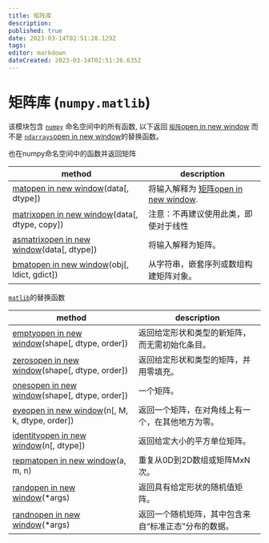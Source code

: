 ```yaml
---
title: 矩阵库
description: 
published: true
date: 2023-03-14T02:51:28.129Z
tags: 
editor: markdown
dateCreated: 2023-03-14T02:51:26.635Z
---
```


# 矩阵库 (`numpy.matlib`)

该模块包含 [`numpy`](https://www.numpy.org.cn/reference/routines/index.html#module-numpy) 命名空间中的所有函数, 以下返回 [`矩阵`open in new window](https://numpy.org/devdocs/reference/generated/numpy.matrix.html#numpy.matrix) 而不是 [`ndarrays`open in new window](https://numpy.org/devdocs/reference/generated/numpy.ndarray.html#numpy.ndarray)的替换函数。

也在numpy命名空间中的函数并返回矩阵

| method                                                       | description                                                  |
| ------------------------------------------------------------ | ------------------------------------------------------------ |
| [matopen in new window](https://numpy.org/devdocs/reference/generated/numpy.mat.html#numpy.mat)(data[, dtype]) | 将输入解释为 [矩阵open in new window](https://numpy.org/devdocs/reference/generated/numpy.matrix.html#numpy.matrix). |
| [matrixopen in new window](https://numpy.org/devdocs/reference/generated/numpy.matrix.html#numpy.matrix)(data[, dtype, copy]) | 注意：不再建议使用此类，即使对于线性                         |
| [asmatrixopen in new window](https://numpy.org/devdocs/reference/generated/numpy.asmatrix.html#numpy.asmatrix)(data[, dtype]) | 将输入解释为矩阵。                                           |
| [bmatopen in new window](https://numpy.org/devdocs/reference/generated/numpy.bmat.html#numpy.bmat)(obj[, ldict, gdict]) | 从字符串，嵌套序列或数组构建矩阵对象。                       |

[`matlib`](https://www.numpy.org.cn/reference/routines/matlib.html#module-numpy.matlib)的替换函数

| method                                                       | description                                          |
| ------------------------------------------------------------ | ---------------------------------------------------- |
| [emptyopen in new window](https://numpy.org/devdocs/reference/generated/numpy.matlib.empty.html#numpy.matlib.empty)(shape[, dtype, order]) | 返回给定形状和类型的新矩阵，而无需初始化条目。       |
| [zerosopen in new window](https://numpy.org/devdocs/reference/generated/numpy.matlib.zeros.html#numpy.matlib.zeros)(shape[, dtype, order]) | 返回给定形状和类型的矩阵，并用零填充。               |
| [onesopen in new window](https://numpy.org/devdocs/reference/generated/numpy.matlib.ones.html#numpy.matlib.ones)(shape[, dtype, order]) | 一个矩阵。                                           |
| [eyeopen in new window](https://numpy.org/devdocs/reference/generated/numpy.matlib.eye.html#numpy.matlib.eye)(n[, M, k, dtype, order]) | 返回一个矩阵，在对角线上有一个，在其他地方为零。     |
| [identityopen in new window](https://numpy.org/devdocs/reference/generated/numpy.matlib.identity.html#numpy.matlib.identity)(n[, dtype]) | 返回给定大小的平方单位矩阵。                         |
| [repmatopen in new window](https://numpy.org/devdocs/reference/generated/numpy.matlib.repmat.html#numpy.matlib.repmat)(a, m, n) | 重复从0D到2D数组或矩阵MxN次。                        |
| [randopen in new window](https://numpy.org/devdocs/reference/generated/numpy.matlib.rand.html#numpy.matlib.rand)(*args) | 返回具有给定形状的随机值矩阵。                       |
| [randnopen in new window](https://numpy.org/devdocs/reference/generated/numpy.matlib.randn.html#numpy.matlib.randn)(*args) | 返回一个随机矩阵，其中包含来自“标准正态”分布的数据。 |

